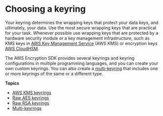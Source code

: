 # Choosing a keyring<a name="which-keyring"></a>

Your keyring determines the wrapping keys that protect your data keys, and ultimately, your data\. Use the most secure wrapping keys that are practical for your task\. Whenever possible use wrapping keys that are protected by a hardware security module or a key management infrastructure, such as KMS keys in [AWS Key Management Service](https://docs.aws.amazon.com/kms/latest/developerguide/) \(AWS KMS\) or encryption keys [AWS CloudHSM](https://docs.aws.amazon.com/cloudhsm/latest/userguide/)\.

The AWS Encryption SDK provides several keyrings and keyring configurations in multiple programming languages, and you can create your own custom keyrings\. You can also create a [multi\-keyring](use-multi-keyring.md) that includes one or more keyrings of the same or a different type\.

**Topics**
+ [AWS KMS keyrings](use-kms-keyring.md)
+ [Raw AES keyrings](use-raw-aes-keyring.md)
+ [Raw RSA keyrings](use-raw-rsa-keyring.md)
+ [Multi\-keyrings](use-multi-keyring.md)